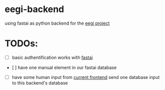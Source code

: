 # eegi-backend

using fastai as python backend for the [eegi project](https://docs.google.com/document/d/18pmJBgiucNCg3PJoud3zNTc4qsq5tvcS_WZ9ltsuDMY/edit)

# TODOs:
- [ ] basic authentification works with [fastai](https://github.com/EleutherAGI/eegi-web-app)
- [ ] have one manual element in our fastai database
- [ ] have some human input from [current frontend](https://github.com/EleutherAGI/eegi-web-app) send one database input to this backend's database
